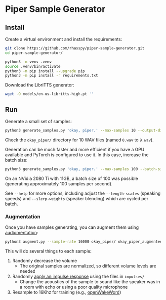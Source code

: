 # Piper Sample Generator


## Install

Create a virtual environment and install the requirements:

``` sh
git clone https://github.com/rhasspy/piper-sample-generator.git
cd piper-sample-generator/

python3 -m venv .venv
source .venv/bin/activate
python3 -m pip install --upgrade pip
python3 -m pip install -r requirements.txt
```

Download the LibriTTS generator:

``` sh
wget -O models/en-us-libritts-high.pt ''
```


## Run

Generate a small set of samples:

``` sh
python3 generate_samples.py 'okay, piper.' --max-samples 10 --output-dir okay_piper/
```

Check the `okay_piper/` directory for 10 WAV files (named `0.wav` to `9.wav`).

Generation can be much faster and more efficient if you have a GPU available and PyTorch is configured to use it. In this case, increase the batch size:

``` sh
python3 generate_samples.py 'okay, piper.' --max-samples 100 --batch-size 10 --output-dir okay_piper/
```

On an NVidia 2080 Ti with 11GB, a batch size of 100 was possible (generating approximately 100 samples per second).

See `--help` for more options, including adjust the `--length-scales` (speaking speeds) and `--slerp-weights` (speaker blending) which are cycled per batch.

### Augmentation

Once you have samples generating, you can augment them using [audiomentation](https://iver56.github.io/audiomentations/):

``` sh
python3 augment.py --sample-rate 16000 okay_piper/ okay_piper_augmented/
```

This will do several things to each sample:

1. Randomly decrease the volume
    * The original samples are normalized, so different volume levels are needed
2. Randomly [apply an impulse response](https://iver56.github.io/audiomentations/waveform_transforms/apply_impulse_response/) using the files in `impulses/`
    * Change the acoustics of the sample to sound like the speaker was in a room with echo or using a poor quality microphone
3. Resample to 16Khz for training (e.g., [openWakeWord](https://github.com/dscripka/openWakeWord))

